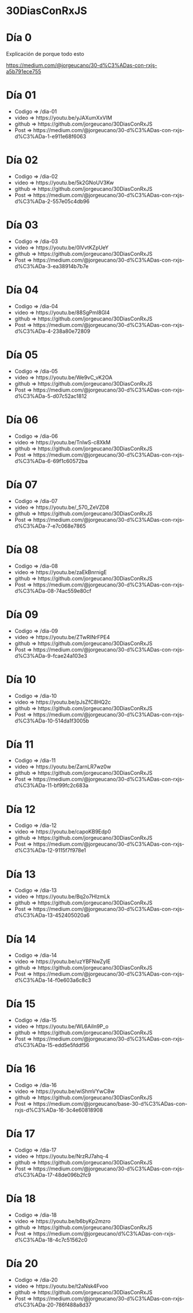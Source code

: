 # 30DiasConRxJS

# Día 0 

Explicación de porque todo esto

https://medium.com/@jorgeucano/30-d%C3%ADas-con-rxjs-a5b791ece755

# Día 01

<ul>
  <li>Codigo => /dia-01
  <li>video => https://youtu.be/yJAXumXxVIM
  <li>github => https://github.com/jorgeucano/30DiasConRxJS
  <li>Post => https://medium.com/@jorgeucano/30-d%C3%ADas-con-rxjs-d%C3%ADa-1-e911e68f6063
</ul>

# Día 02

<ul>
  <li>Codigo => /dia-02
  <li>video => https://youtu.be/5k2GNoUV3Kw
  <li>github => https://github.com/jorgeucano/30DiasConRxJS
  <li>Post => https://medium.com/@jorgeucano/30-d%C3%ADas-con-rxjs-d%C3%ADa-2-557e05c4db96
</ul>



# Día 03

<ul>
  <li>Codigo => /dia-03
  <li>video => https://youtu.be/0lVvtKZpUeY
  <li>github => https://github.com/jorgeucano/30DiasConRxJS
  <li>Post => https://medium.com/@jorgeucano/30-d%C3%ADas-con-rxjs-d%C3%ADa-3-ea38914b7b7e
</ul>


# Día 04

<ul>
  <li>Codigo => /dia-04
  <li>video => https://youtu.be/88SgPmI8Gl4
  <li>github => https://github.com/jorgeucano/30DiasConRxJS
  <li>Post => https://medium.com/@jorgeucano/30-d%C3%ADas-con-rxjs-d%C3%ADa-4-238a80e72809
</ul>


# Día 05

<ul>
  <li>Codigo => /dia-05
  <li>video => https://youtu.be/We9vC_vK2OA
  <li>github => https://github.com/jorgeucano/30DiasConRxJS
  <li>Post => https://medium.com/@jorgeucano/30-d%C3%ADas-con-rxjs-d%C3%ADa-5-d07c52ac1812
</ul>

# Día 06

<ul>
  <li>Codigo => /dia-06
  <li>video => https://youtu.be/TnIwS-c8XkM
  <li>github => https://github.com/jorgeucano/30DiasConRxJS
  <li>Post => https://medium.com/@jorgeucano/30-d%C3%ADas-con-rxjs-d%C3%ADa-6-69f1c60572ba
</ul>

# Día 07

<ul>
  <li>Codigo => /dia-07
  <li>video => https://youtu.be/_570_ZeVZD8
  <li>github => https://github.com/jorgeucano/30DiasConRxJS
  <li>Post => https://medium.com/@jorgeucano/30-d%C3%ADas-con-rxjs-d%C3%ADa-7-e7c068e7865
</ul>


# Día 08

<ul>
  <li>Codigo => /dia-08
  <li>video => https://youtu.be/zaEkBnrnigE
  <li>github => https://github.com/jorgeucano/30DiasConRxJS
  <li>Post => https://medium.com/@jorgeucano/30-d%C3%ADas-con-rxjs-d%C3%ADa-08-74ac559e80cf
</ul>


# Día 09

<ul>
  <li>Codigo => /dia-09
  <li>video => https://youtu.be/ZTwRINrFPE4
  <li>github => https://github.com/jorgeucano/30DiasConRxJS
  <li>Post => https://medium.com/@jorgeucano/30-d%C3%ADas-con-rxjs-d%C3%ADa-9-fcae24a103e3
</ul>

# Día 10

<ul>
  <li>Codigo => /dia-10
  <li>video => https://youtu.be/pJsZfC8HQ2c
  <li>github => https://github.com/jorgeucano/30DiasConRxJS
  <li>Post => https://medium.com/@jorgeucano/30-d%C3%ADas-con-rxjs-d%C3%ADa-10-514da1f3005b
</ul>


# Día 11

<ul>
  <li>Codigo => /dia-11
  <li>video => https://youtu.be/ZarnLR7wz0w
  <li>github => https://github.com/jorgeucano/30DiasConRxJS
  <li>Post => https://medium.com/@jorgeucano/30-d%C3%ADas-con-rxjs-d%C3%ADa-11-bf99fc2c683a
</ul>


# Día 12

<ul>
  <li>Codigo => /dia-12
  <li>video => https://youtu.be/capoKB9Edp0
  <li>github => https://github.com/jorgeucano/30DiasConRxJS
  <li>Post => https://medium.com/@jorgeucano/30-d%C3%ADas-con-rxjs-d%C3%ADa-12-9115f7f978e1
</ul>

# Día 13

<ul>
  <li>Codigo => /dia-13
  <li>video => https://youtu.be/Bq2o7HlzmLk
  <li>github => https://github.com/jorgeucano/30DiasConRxJS
  <li>Post => https://medium.com/@jorgeucano/30-d%C3%ADas-con-rxjs-d%C3%ADa-13-452405020a6
</ul>

# Día 14

<ul>
  <li>Codigo => /dia-14
  <li>video => https://youtu.be/uzYBFNwZyIE
  <li>github => https://github.com/jorgeucano/30DiasConRxJS
  <li>Post => https://medium.com/@jorgeucano/30-d%C3%ADas-con-rxjs-d%C3%ADa-14-f0e603a6c8c3
</ul>

# Día 15

<ul>
  <li>Codigo => /dia-15
  <li>video =>  https://youtu.be/WL6AiIn9P_o
  <li>github => https://github.com/jorgeucano/30DiasConRxJS
  <li>Post => https://medium.com/@jorgeucano/30-d%C3%ADas-con-rxjs-d%C3%ADa-15-edd5e5fddf56
</ul>

# Día 16

<ul>
  <li>Codigo => /dia-16
  <li>video =>  https://youtu.be/wiShmVYwC8w
  <li>github => https://github.com/jorgeucano/30DiasConRxJS
  <li>Post => https://medium.com/@jorgeucano/base-30-d%C3%ADas-con-rxjs-d%C3%ADa-16-3c4e60818908
</ul>

# Día 17

<ul>
  <li>Codigo => /dia-17
  <li>video =>  https://youtu.be/NrzRJ7ahq-4
  <li>github => https://github.com/jorgeucano/30DiasConRxJS
  <li>Post => https://medium.com/@jorgeucano/30-d%C3%ADas-con-rxjs-d%C3%ADa-17-48de096b2fc9
</ul>

# Día 18

<ul>
  <li>Codigo => /dia-18
  <li>video =>  https://youtu.be/b6byKp2mzro
  <li>github => https://github.com/jorgeucano/30DiasConRxJS
  <li>Post => https://medium.com/@jorgeucano/d%C3%ADas-con-rxjs-d%C3%ADa-18-4c7c51562c0
</ul>

# Día 20

<ul>
  <li>Codigo => /dia-20
  <li>video =>  https://youtu.be/t2aNsk4Fvoo
  <li>github => https://github.com/jorgeucano/30DiasConRxJS
  <li>Post => https://medium.com/@jorgeucano/30-d%C3%ADas-con-rxjs-d%C3%ADa-20-786f488a8d37
</ul>

